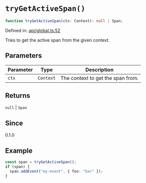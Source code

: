 # `tryGetActiveSpan()`

```ts
function tryGetActiveSpan(ctx: Context): null | Span;
```

Defined in: [api/global.ts:52](https://github.com/adobe/aio-lib-telemetry/blob/9592ef0d673b0c1c4209408c0de01f199de38283/source/api/global.ts#L52)

Tries to get the active span from the given context.

## Parameters

| Parameter | Type      | Description                       |
| --------- | --------- | --------------------------------- |
| `ctx`     | `Context` | The context to get the span from. |

## Returns

`null` \| `Span`

## Since

0.1.0

## Example

```ts
const span = tryGetActiveSpan();
if (span) {
  span.addEvent("my-event", { foo: "bar" });
}
```
